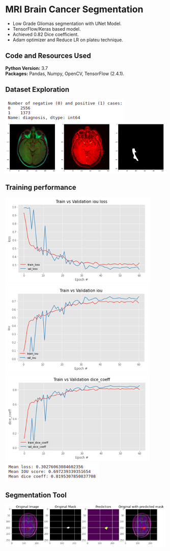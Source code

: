 # MRI Brain Cancer Segmentation
* Low Grade Gliomas segmentation with UNet Model.
* TensorFlow/Keras based model.
* Achieved 0.82 Dice coefficient.
* Adam optimizer and Reduce LR on plateu technique.

## Code and Resources Used 
**Python Version:** 3.7  
**Packages:** Pandas, Numpy, OpenCV, TensorFlow (2.4.1).

## Dataset Exploration 
![alt text](https://github.com/chrisferreyra13/mri_brain_cancer_segmentation-tensorflow/blob/main/dataset_labels.png "Dataset Classes Distribution")
![alt text](https://github.com/chrisferreyra13/mri_brain_cancer_segmentation-tensorflow/blob/main/mask_example.png "Cancer Example")

## Training performance
![alt text](https://github.com/chrisferreyra13/mri_brain_cancer_segmentation-tensorflow/blob/main/loss.png "Loss Function")
![alt text](https://github.com/chrisferreyra13/mri_brain_cancer_segmentation-tensorflow/blob/main/iou.png "IOU Metric")
![alt text](https://github.com/chrisferreyra13/mri_brain_cancer_segmentation-tensorflow/blob/main/dice_coeff.png "Dice Coefficient")
![alt text](https://github.com/chrisferreyra13/mri_brain_cancer_segmentation-tensorflow/blob/main/results.png "Results")

## Segmentation Tool
![alt text](https://github.com/chrisferreyra13/mri_brain_cancer_segmentation-tensorflow/blob/main/segmentation_result.png "Segmentation Result")
